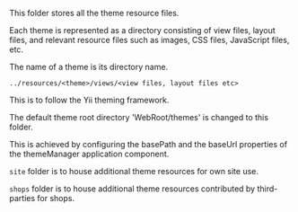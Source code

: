 This folder stores all the theme resource files.

Each theme is represented as a directory consisting of view files, layout files, and relevant resource files such as images, CSS files, JavaScript files, etc.

The name of a theme is its directory name.


    ../resources/<theme>/views/<view files, layout files etc>


This is to follow the Yii theming framework.

The default theme root directory 'WebRoot/themes' is changed to this folder.

This is achieved by configuring the basePath and the baseUrl properties of the themeManager application component.


`site` folder is to house additional theme resources for own site use.

`shops` folder is to house additional theme resources contributed by third-parties for shops.


